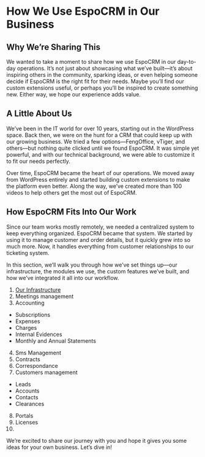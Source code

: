 # How We Use EspoCRM in Our Business

## Why We’re Sharing This
We wanted to take a moment to share how we use EspoCRM in our day-to-day operations. It’s not just about showcasing what we’ve built—it’s about inspiring others in the community, sparking ideas, or even helping someone decide if EspoCRM is the right fit for their needs. Maybe you’ll find our custom extensions useful, or perhaps you’ll be inspired to create something new. Either way, we hope our experience adds value.

## A Little About Us
We’ve been in the IT world for over 10 years, starting out in the WordPress space. Back then, we were on the hunt for a CRM that could keep up with our growing business. We tried a few options—FengOffice, vTiger, and others—but nothing quite clicked until we found EspoCRM. It was simple yet powerful, and with our technical background, we were able to customize it to fit our needs perfectly.

Over time, EspoCRM became the heart of our operations. We moved away from WordPress entirely and started building custom extensions to make the platform even better. Along the way, we’ve created more than 100 videos to help others get the most out of EspoCRM.

## How EspoCRM Fits Into Our Work
Since our team works mostly remotely, we needed a centralized system to keep everything organized. EspoCRM became that system. We started by using it to manage customer and order details, but it quickly grew into so much more. Now, it handles everything from customer relationships to our ticketing system.

In this section, we’ll walk you through how we’ve set things up—our infrastructure, the modules we use, the custom features we’ve built, and how we’ve integrated it all into our workflow.

1. [Our Infrastructure](./infrastructure.md)
2. Meetings management
3. Accounting

- Subscriptions
- Expenses
- Charges
- Internal Evidences
- Monthly and Annual Statements

4. Sms Management
5. Contracts
6. Correspondance
7. Customers management

- Leads
- Accounts
- Contacts
- Clearances

8. Portals
9. Licenses
10. 


We’re excited to share our journey with you and hope it gives you some ideas for your own business. Let’s dive in!
